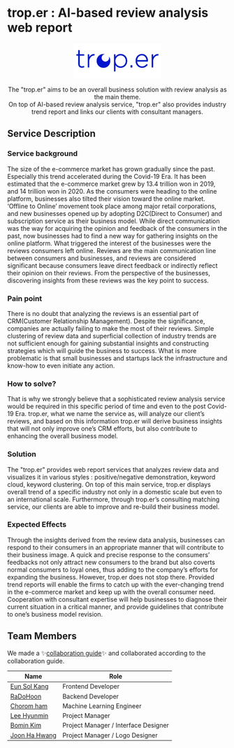 # trop.er : AI-based review analysis web report

<p align="center">
  <img src="assets/logo.png" width="200" alt="trop.er logo" />
  <p align="center">
    The "trop.er" aims to be an overall business solution with review analysis as the main theme. <br/>
    On top of AI-based review analysis service, "trop.er" also provides industry trend report and links our clients with consultant managers. 
  </p>
</p>

## Service Description
### Service background
The size of the e-commerce market has grown gradually since the past. Especially this trend accelerated during the Covid-19 Era. It has been estimated that the e-commerce market grew by 13.4 trillion won in 2019, and 14 trillion won in 2020. As the consumers were heading to the online platform, businesses also tilted their vision toward the online market. ‘Offline to Online’ movement took place among major retail corporations, and new businesses opened up by adopting D2C(Direct to Consumer) and subscription service as their business model. 
While direct communication was the way for acquiring the opinion and feedback of the consumers in the past, now businesses had to find a new way for gathering insights on the online platform. What triggered the interest of the businesses were the reviews consumers left online. Reviews are the main communication line between consumers and businesses, and reviews are considered significant because consumers leave direct feedback or indirectly reflect their opinion on their reviews. From the perspective of the businesses, discovering insights from these reviews was the key point to success. 

### Pain point 
There is no doubt that analyzing the reviews is an essential part of CRM(Customer Relationship Management). Despite the significance, companies are actually failing to make the most of their reviews. Simple clustering of review data and superficial collection of industry trends are not sufficient enough for gaining substantial insights and constructing strategies which will guide the business to success. What is more problematic is that small businesses and startups lack the infrastructure and know-how to even initiate any action. 


### How to solve?
That is why we strongly believe that a sophisticated review analysis service would be required in this specific period of time and even to the post Covid-19 Era. trop.er, what we name the service as, will analyze our client’s reviews, and based on this information trop.er will derive business insights that will not only improve one’s CRM efforts, but also contribute to enhancing the overall business model. 

### Solution
The "trop.er" provides web report services that analyzes review data and visualizes it in various styles : positive/negative demonstration, keyword cloud, keyword clustering. On top of this main service, trop.er displays overall trend of a specific industry not only in a domestic scale but even to an international scale. Furthermore, through trop.er’s consulting matching service, our clients are able to improve and re-build their business model. 

### Expected Effects
Through the insights derived from the review data analysis, businesses can respond to their consumers in an appropriate manner that will contribute to their business image. A quick and precise response to the consumers’ feedbacks not only attract new consumers to the brand but also coverts normal consumers to loyal ones, thus adding to the company’s efforts for expanding the business. However, trop.er does not stop there. Provided trend reports will enable the firms to catch up with the ever-changing trend in the e-commerce market and keep up with the overall consumer need. Cooperation with consultant expertise will help businesses to diagnose their current situation in a critical manner, and provide guidelines that contribute to one’s business model revision. 

## Team Members
We made a ✨[collaboration guide](collaborationGuide.md)✨ and collaborated according to the collaboration guide.

|Name|Role|
|---|---|
|[Eun Sol Kang](https://github.com/eunsolkang)|Frontend Developer|
|[RaDoHoon](https://github.com/citron0137)|Backend Developer|
|[Chorom ham](https://github.com/chorom-ham)|Machine Learning Engineer|
|[Lee Hyunmin](https://github.com/imhyunming)|Project Manager|
|[Bomin Kim](https://github.com/boggumi)|Project Manager / Interface Designer|
|[Joon Ha Hwang](https://github.com/dragonjzxc)|Project Manager / Logo Designer| 
